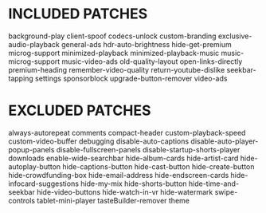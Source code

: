 # INCLUDED PATCHES
background-play
client-spoof
codecs-unlock
custom-branding
exclusive-audio-playback
general-ads
hdr-auto-brightness
hide-get-premium
microg-support
minimized-playback
minimized-playback-music
music-microg-support
music-video-ads
old-quality-layout
open-links-directly
premium-heading
remember-video-quality
return-youtube-dislike
seekbar-tapping
settings
sponsorblock
upgrade-button-remover
video-ads
# EXCLUDED PATCHES
always-autorepeat
comments
compact-header
custom-playback-speed
custom-video-buffer
debugging
disable-auto-captions
disable-auto-player-popup-panels
disable-fullscreen-panels
disable-startup-shorts-player
downloads
enable-wide-searchbar
hide-album-cards
hide-artist-card
hide-autoplay-button
hide-captions-button
hide-cast-button
hide-create-button
hide-crowdfunding-box
hide-email-address
hide-endscreen-cards
hide-infocard-suggestions
hide-my-mix
hide-shorts-button
hide-time-and-seekbar
hide-video-buttons
hide-watch-in-vr
hide-watermark
swipe-controls
tablet-mini-player
tasteBuilder-remover
theme
